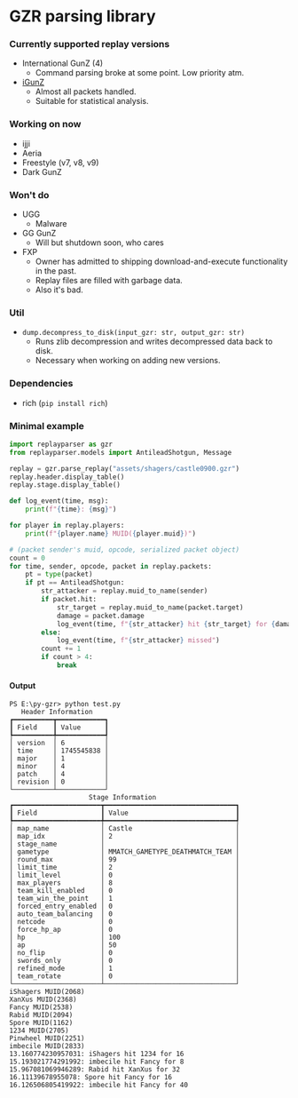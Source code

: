 # GZR parsing library

### Currently supported replay versions
- International GunZ (4)
  - Command parsing broke at some point. Low priority atm.
- [iGunZ](https://igunz.net)
  - Almost all packets handled.
  - Suitable for statistical analysis.

### Working on now
- ijji
- Aeria
- Freestyle (v7, v8, v9)
- Dark GunZ

### Won't do
- UGG
  - Malware
- GG GunZ
  - Will but shutdown soon, who cares
- FXP
  - Owner has admitted to shipping download-and-execute functionality in the past.
  - Replay files are filled with garbage data.
  - Also it's bad.

### Util
- `dump.decompress_to_disk(input_gzr: str, output_gzr: str)`
  - Runs zlib decompression and writes decompressed data back to disk.
  - Necessary when working on adding new versions.

### Dependencies
- rich (`pip install rich`)

### Minimal example
```py
import replayparser as gzr
from replayparser.models import AntileadShotgun, Message

replay = gzr.parse_replay("assets/shagers/castle0900.gzr")
replay.header.display_table()
replay.stage.display_table()

def log_event(time, msg):
    print(f"{time}: {msg}")

for player in replay.players:
    print(f"{player.name} MUID({player.muid})")

# (packet sender's muid, opcode, serialized packet object)
count = 0
for time, sender, opcode, packet in replay.packets:
    pt = type(packet)
    if pt == AntileadShotgun:
        str_attacker = replay.muid_to_name(sender)
        if packet.hit:
            str_target = replay.muid_to_name(packet.target)
            damage = packet.damage
            log_event(time, f"{str_attacker} hit {str_target} for {damage}")
        else:
            log_event(time, f"{str_attacker} missed")
        count += 1
        if count > 4:
            break
```

#### Output
```
PS E:\py-gzr> python test.py
   Header Information    
┏━━━━━━━━━━┳━━━━━━━━━━━━┓
┃ Field    ┃ Value      ┃
┡━━━━━━━━━━╇━━━━━━━━━━━━┩
│ version  │ 6          │
│ time     │ 1745545838 │
│ major    │ 1          │
│ minor    │ 4          │
│ patch    │ 4          │
│ revision │ 0          │
└──────────┴────────────┘
                    Stage Information                     
┏━━━━━━━━━━━━━━━━━━━━━━┳━━━━━━━━━━━━━━━━━━━━━━━━━━━━━━━━━┓
┃ Field                ┃ Value                           ┃
┡━━━━━━━━━━━━━━━━━━━━━━╇━━━━━━━━━━━━━━━━━━━━━━━━━━━━━━━━━┩
│ map_name             │ Castle                          │
│ map_idx              │ 2                               │
│ stage_name           │                                 │
│ gametype             │ MMATCH_GAMETYPE_DEATHMATCH_TEAM │
│ round_max            │ 99                              │
│ limit_time           │ 2                               │
│ limit_level          │ 0                               │
│ max_players          │ 8                               │
│ team_kill_enabled    │ 0                               │
│ team_win_the_point   │ 1                               │
│ forced_entry_enabled │ 0                               │
│ auto_team_balancing  │ 0                               │
│ netcode              │ 0                               │
│ force_hp_ap          │ 0                               │
│ hp                   │ 100                             │
│ ap                   │ 50                              │
│ no_flip              │ 0                               │
│ swords_only          │ 0                               │
│ refined_mode         │ 1                               │
│ team_rotate          │ 0                               │
└──────────────────────┴─────────────────────────────────┘
iShagers MUID(2068)
XanXus MUID(2368)
Fancy MUID(2538)
Rabid MUID(2094)
Spore MUID(1162)
1234 MUID(2705)
Pinwheel MUID(2251)
imbecile MUID(2833)
13.160774230957031: iShagers hit 1234 for 16
15.193021774291992: imbecile hit Fancy for 8
15.967081069946289: Rabid hit XanXus for 32
16.11139678955078: Spore hit Fancy for 16
16.126506805419922: imbecile hit Fancy for 40
```